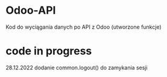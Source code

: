 # Odoo-API
Kod do wyciągania danych po API z Odoo (utworzone funkcje)
# code in progress

28.12.2022 dodanie common.logout() do zamykania sesji
